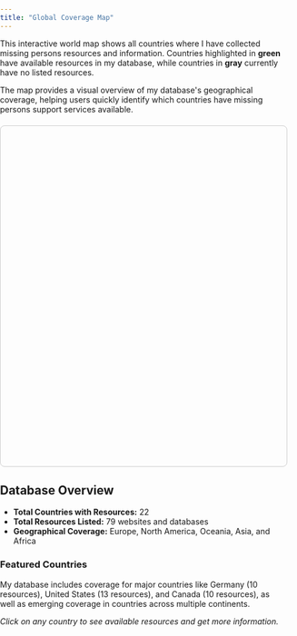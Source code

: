 ```yaml
---
title: "Global Coverage Map"
---
```


This interactive world map shows all countries where I have collected missing persons resources and information. Countries highlighted in **green** have available resources in my database, while countries in **gray** currently have no listed resources.

The map provides a visual overview of my database's geographical coverage, helping users quickly identify which countries have missing persons support services available.

<div id="coverage-map" style="height: 600px; width: 100%; border: 1px solid #ccc; border-radius: 8px; margin: 20px 0;"></div>

## Database Overview

- **Total Countries with Resources:** 22
- **Total Resources Listed:** 79 websites and databases
- **Geographical Coverage:** Europe, North America, Oceania, Asia, and Africa

### Featured Countries
My database includes coverage for major countries like Germany (10 resources), United States (13 resources), and Canada (10 resources), as well as emerging coverage in countries across multiple continents.

*Click on any country to see available resources and get more information.*

<!-- Leaflet CSS -->
<link rel="stylesheet" href="https://unpkg.com/leaflet@1.9.4/dist/leaflet.css" />

<!-- Leaflet JavaScript -->
<script src="https://unpkg.com/leaflet@1.9.4/dist/leaflet.js"></script>

<script>
// Initialize the map
var map = L.map('coverage-map').setView([20, 0], 2);

// Add OpenStreetMap tiles
L.tileLayer('https://{s}.tile.openstreetmap.org/{z}/{x}/{y}.png', {
    attribution: '© <a href="https://www.openstreetmap.org/copyright">OpenStreetMap</a> contributors'
}).addTo(map);

// Countries with resources (highlight in green) - using GeoJSON country names
var countriesWithResources = [
    "Australia", "Austria", "Brazil", "Canada", "Cyprus", "France", "Germany", 
    "Hong Kong", "Ireland", "Italy", "Mexico", "Netherlands", "New Zealand", "Poland", 
    "Portugal", "Romania", "South Africa", "Spain", "Switzerland", 
    "Turkey", "United Kingdom", "United States of America"
];

// Resource counts for tooltips - map from GeoJSON names to our display names
var resourceCounts = {
    "Australia": 5,
    "Austria": 2,
    "Brazil": 8,
    "Canada": 10,
    "Cyprus": 1,
    "France": 3,
    "Germany": 10,
    "Hong Kong": 1,
    "Ireland": 1,
    "Italy": 2,
    "Mexico": 2,
    "Netherlands": 2,
    "New Zealand": 1,
    "Poland": 1,
    "Portugal": 1,
    "Romania": 1,
    "South Africa": 1,
    "Spain": 2,
    "Switzerland": 7,
    "Turkey": 1,
    "United Kingdom": 4,
    "United States of America": 13
};

// Display names for labels (our preferred names)
var displayNames = {
    "Australia": "Australia",
    "Austria": "Austria", 
    "Brazil": "Brazil",
    "Canada": "Canada",
    "Cyprus": "Cyprus",
    "France": "France",
    "Germany": "Germany",
    "Hong Kong": "Hong Kong",
    "Ireland": "Ireland",
    "Italy": "Italy",
    "Mexico": "Mexico",
    "Netherlands": "Netherlands",
    "New Zealand": "New Zealand",
    "Poland": "Poland",
    "Portugal": "Portugal",
    "Romania": "Romania",
    "South Africa": "South Africa",
    "Spain": "Spain",
    "Switzerland": "Switzerland",
    "Turkey": "Turkey",
    "United Kingdom": "United Kingdom",
    "United States of America": "United States"
};

// Function to get country color
function getCountryColor(countryName) {
    return countriesWithResources.includes(countryName) ? '#90EE90' : '#cccccc';
}

// Function to get country fill opacity
function getCountryOpacity(countryName) {
    return countriesWithResources.includes(countryName) ? 0.7 : 0.3;
}

// Load world countries GeoJSON
fetch('https://raw.githubusercontent.com/johan/world.geo.json/master/countries.geo.json')
    .then(response => response.json())
    .then(data => {
        L.geoJSON(data, {
            style: function(feature) {
                return {
                    fillColor: getCountryColor(feature.properties.name),
                    weight: 1,
                    opacity: 1,
                    color: 'white',
                    fillOpacity: getCountryOpacity(feature.properties.name)
                };
            },
            onEachFeature: function(feature, layer) {
                var countryName = feature.properties.name;
                var hasResources = countriesWithResources.includes(countryName);
                var resourceCount = hasResources ? resourceCounts[countryName] || 0 : 0;
                var displayName = displayNames[countryName] || countryName;

                // Add permanent country labels for countries with resources
                if (hasResources) {
                    // Calculate centroid of the country for label placement
                    var centroid = getCentroid(feature.geometry.coordinates, feature.geometry.type);

                    if (centroid) {
                        L.marker(centroid, {
                            icon: L.divIcon({
                                className: 'country-label',
                                html: `<div style="background: rgba(255,255,255,0.8); padding: 2px 6px; border-radius: 3px; font-size: 12px; font-weight: bold; border: 1px solid #333;">${displayName}</div>`,
                                iconSize: null
                            })
                        }).addTo(map);
                    }
                }

                var popupContent = `
                    <strong>${displayName}</strong><br>
                    ${hasResources ? 
                        `Resources: ${resourceCount}<br><a href="/countries/${displayName.toLowerCase().replace(/\s+/g, '-')}/">View Resources</a>` : 
                        'No resources listed yet'
                    }
                `;

                layer.bindPopup(popupContent);

                // Add hover effects
                layer.on('mouseover', function(e) {
                    var layer = e.target;
                    layer.setStyle({
                        weight: 3,
                        color: '#666',
                        fillOpacity: 0.9
                    });
                });

                layer.on('mouseout', function(e) {
                    var layer = e.target;
                    layer.setStyle({
                        weight: 1,
                        color: 'white',
                        fillOpacity: getCountryOpacity(countryName)
                    });
                });
            }
        }).addTo(map);
    })
    .catch(error => {
        console.error('Error loading country data:', error);
        // Fallback: show message if GeoJSON fails to load
        document.getElementById('coverage-map').innerHTML =
            '<p style="text-align: center; padding: 50px;">Map loading... If this persists, please refresh the page.</p>';
    });

// Function to calculate centroid of a polygon
function getCentroid(coords, type) {
    if (type === 'Polygon') {
        return getPolygonCentroid(coords[0]);
    } else if (type === 'MultiPolygon') {
        // Use the largest polygon for centroid calculation
        var largestPolygon = coords.reduce((largest, current) => {
            return getPolygonArea(current[0]) > getPolygonArea(largest[0]) ? current : largest;
        });
        return getPolygonCentroid(largestPolygon[0]);
    }
    return null;
}

function getPolygonCentroid(coords) {
    var totalArea = 0;
    var centroidX = 0;
    var centroidY = 0;

    for (var i = 0; i < coords.length - 1; i++) {
        var x1 = coords[i][0];
        var y1 = coords[i][1];
        var x2 = coords[i + 1][0];
        var y2 = coords[i + 1][1];

        var area = (x1 * y2 - x2 * y1);
        totalArea += area;
        centroidX += (x1 + x2) * area;
        centroidY += (y1 + y2) * area;
    }

    totalArea /= 2;
    centroidX /= (6 * totalArea);
    centroidY /= (6 * totalArea);

    return [centroidY, centroidX]; // Return as [lat, lng]
}

function getPolygonArea(coords) {
    var area = 0;
    for (var i = 0; i < coords.length - 1; i++) {
        area += coords[i][0] * coords[i + 1][1] - coords[i + 1][0] * coords[i][1];
    }
    return Math.abs(area) / 2;
}

// Add a legend
var legend = L.control({position: 'bottomright'});

legend.onAdd = function (map) {
    var div = L.DomUtil.create('div', 'info legend');
    div.innerHTML = `
        <h4>Coverage Legend</h4>
        <div style="background: #90EE90; width: 20px; height: 20px; display: inline-block; margin-right: 5px; opacity: 0.7;"></div> Has Resources<br>
        <div style="background: #cccccc; width: 20px; height: 20px; display: inline-block; margin-right: 5px; opacity: 0.3;"></div> No Resources Yet<br>
        <small>Click countries for details</small>
    `;
    return div;
};

legend.addTo(map);

// Style the legend
var legendStyle = document.createElement('style');
legendStyle.textContent = `
    .info.legend {
        background: white;
        padding: 10px;
        border-radius: 5px;
        box-shadow: 0 0 15px rgba(0,0,0,0.2);
        font-size: 14px;
        max-width: 200px;
    }
    .info.legend h4 {
        margin: 0 0 10px 0;
        font-size: 16px;
    }
    .country-label {
        pointer-events: none;
    }
`;
document.head.appendChild(legendStyle);
</script>

<style>
#coverage-map {
    margin: 20px 0;
    height: 600px;
    width: 100%;
    border: 1px solid #ccc;
    border-radius: 8px;
    position: relative;
    z-index: 1;
}

body {
    margin: 0;
    padding: 0;
    overflow: visible;
}

@media (max-width: 768px) {
    #coverage-map {
        height: 400px;
    }
}
</style>
